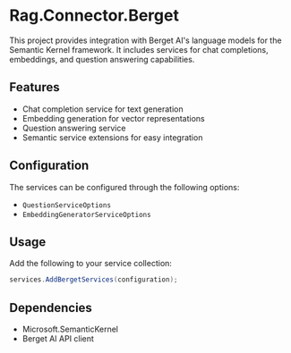 # Rag.Connector.Berget

This project provides integration with Berget AI's language models for the Semantic Kernel framework. It includes services for chat completions, embeddings, and question answering capabilities.

## Features

- Chat completion service for text generation
- Embedding generation for vector representations
- Question answering service
- Semantic service extensions for easy integration

## Configuration

The services can be configured through the following options:
- `QuestionServiceOptions`
- `EmbeddingGeneratorServiceOptions`

## Usage

Add the following to your service collection:

```csharp
services.AddBergetServices(configuration);
```

## Dependencies

- Microsoft.SemanticKernel
- Berget AI API client 